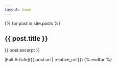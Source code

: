 ```yaml
---
layout: home
---
```

<!-- theme from: https://github.com/pages-themes/hacker-->


{% for post in site.posts %}
## {{ post.title }}

{{ post.excerpt }}

[Full Article]({{ post.url | relative_url }})
{% endfor %}

